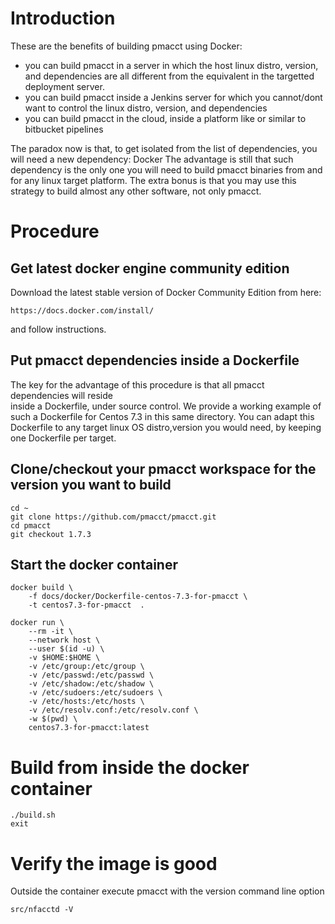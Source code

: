 # Introduction
These are the benefits of building pmacct using Docker:
- you can build pmacct in a server in which the host linux distro, version, and dependencies are all different from the equivalent in the targetted deployment server.
- you can build pmacct inside a Jenkins server for which you cannot/dont want to control the linux distro, version, and dependencies
- you can build pmacct in the cloud, inside a platform like or similar to bitbucket pipelines

The paradox now is that, to get isolated from the list of dependencies, you will need a new dependency: Docker 
The advantage is still that such dependency is the only one you will need to build pmacct binaries from and for any linux target platform.
The extra bonus is that you may use this strategy to build almost any other software, not only pmacct.


# Procedure

## Get latest docker engine community edition

Download the latest stable version of Docker Community Edition from here:
    
    https://docs.docker.com/install/

and follow instructions. 


## Put pmacct dependencies inside a Dockerfile

The key for the advantage of this procedure is that all pmacct dependencies will reside  
inside a Dockerfile, under source control. 
We provide a working example of such a Dockerfile for Centos 7.3 in this same directory.
You can adapt this Dockerfile to any target linux OS distro,version you would need,
by keeping one Dockerfile per target.


## Clone/checkout your pmacct workspace for the version you want to build

    cd ~
    git clone https://github.com/pmacct/pmacct.git
    cd pmacct 
    git checkout 1.7.3


## Start the docker container

    docker build \
        -f docs/docker/Dockerfile-centos-7.3-for-pmacct \
        -t centos7.3-for-pmacct  .
        
    docker run \
        --rm -it \
        --network host \
        --user $(id -u) \
        -v $HOME:$HOME \
        -v /etc/group:/etc/group \
        -v /etc/passwd:/etc/passwd \
        -v /etc/shadow:/etc/shadow \
        -v /etc/sudoers:/etc/sudoers \
        -v /etc/hosts:/etc/hosts \
        -v /etc/resolv.conf:/etc/resolv.conf \
        -w $(pwd) \
        centos7.3-for-pmacct:latest
            
# Build from inside the docker container
    
    ./build.sh
    exit
    
# Verify the image is good

Outside the container execute pmacct with the version command line option

    src/nfacctd -V
